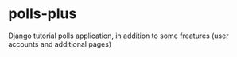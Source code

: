 # polls-plus
Django tutorial polls application, in addition to some freatures (user accounts and additional pages)
